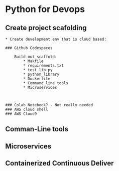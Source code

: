# Python for Devops

## Create project scafolding
    
    * Create development env that is cloud based: 

    ### Github Codespaces
        
        Build out scaffold: 
            * Makfile
            * requirements.txt
            * test_lib.py
            * python_library
            * Dockerfile
            * Command line tools    
            * Microservices 



    ### Colab Notebook? - Not really needed
    ### AWS cloud shell
    ### AWS Cloud9

## Comman-Line tools

## Microservices 

## Containerized Continuous Deliver

